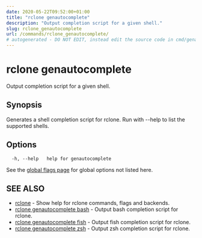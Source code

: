 ```yaml
---
date: 2020-05-22T09:52:00+01:00
title: "rclone genautocomplete"
description: "Output completion script for a given shell."
slug: rclone_genautocomplete
url: /commands/rclone_genautocomplete/
# autogenerated - DO NOT EDIT, instead edit the source code in cmd/genautocomplete/ and as part of making a release run "make commanddocs"
---
```

# rclone genautocomplete

Output completion script for a given shell.

## Synopsis


Generates a shell completion script for rclone.
Run with --help to list the supported shells.


## Options

```
  -h, --help   help for genautocomplete
```

See the [global flags page](/flags/) for global options not listed here.

## SEE ALSO

* [rclone](/commands/rclone/)	 - Show help for rclone commands, flags and backends.
* [rclone genautocomplete bash](/commands/rclone_genautocomplete_bash/)	 - Output bash completion script for rclone.
* [rclone genautocomplete fish](/commands/rclone_genautocomplete_fish/)	 - Output fish completion script for rclone.
* [rclone genautocomplete zsh](/commands/rclone_genautocomplete_zsh/)	 - Output zsh completion script for rclone.

